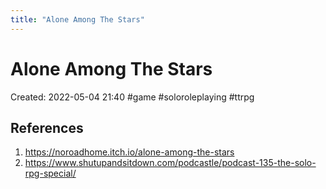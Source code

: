 ```yaml
---
title: "Alone Among The Stars"
---
```

# Alone Among The Stars

Created: 2022-05-04 21:40
#game #soloroleplaying #ttrpg 


## References
1. https://noroadhome.itch.io/alone-among-the-stars
2. https://www.shutupandsitdown.com/podcastle/podcast-135-the-solo-rpg-special/

